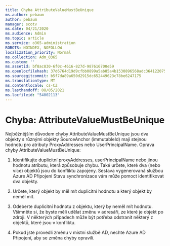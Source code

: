 ```yaml
---
title: Chyba AttributeValueMustBeUnique
ms.author: pebaum
author: pebaum
manager: scotv
ms.date: 04/21/2020
ms.audience: Admin
ms.topic: article
ms.service: o365-administration
ROBOTS: NOINDEX, NOFOLLOW
localization_priority: Normal
ms.collection: Adm_O365
ms.custom: ''
ms.assetid: bf8ac830-6f0c-4616-827d-987616700e59
ms.openlocfilehash: 37d6764d19d9cfbb0899a5ab85a4b1530896568adc364122075b7d6f2a32970a
ms.sourcegitcommit: b5f7da89a650d2915dc652449623c78be6247175
ms.translationtype: MT
ms.contentlocale: cs-CZ
ms.lasthandoff: 08/05/2021
ms.locfileid: "54002113"
---
```

# <a name="error-attributevaluemustbeunique"></a>Chyba: AttributeValueMustBeUnique

Nejběžnějším důvodem chyby AttributeValueMustBeUnique jsou dva objekty s různými objekty SourceAnchor (immutableId) mají stejnou hodnotu pro atributy ProxyAddresses nebo UserPrincipalName. Oprava chyby AttributeValueMustBeUnique:
  
1. Identifikujte duplicitní proxyAddresses, userPrincipalName nebo jinou hodnotu atributu, která způsobuje chybu. Také určete, které dva (nebo více) objektů jsou do konfliktu zapojeny. Sestava vygenerovaná službou Azure AD Připojení Stavu synchronizace vám může pomoct identifikovat dva objekty.
    
2. Určete, který objekt by měl mít duplicitní hodnotu a který objekt by neměl mít.
    
3. Odeberte duplicitní hodnotu z objektu, který by neměl mít hodnotu. Všimněte si, že byste měli udělat změnu v adresáři, ze které je objekt po zdroji. V některých případech může být potřeba odstranit některý z objektů, které jsou v konfliktu.
    
4. Pokud jste provedli změnu v místní službě AD, nechte Azure AD Připojení, aby se změna chyby opravili.
    

